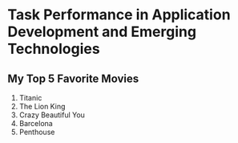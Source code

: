 # Task Performance in Application Development and Emerging Technologies
## My Top 5 Favorite Movies

1. Titanic
2. The Lion King
3. Crazy Beautiful You
4. Barcelona
5. Penthouse
